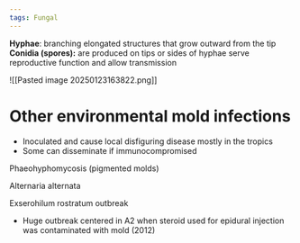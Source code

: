 ```yaml
---
tags: Fungal
---
```

**Hyphae**: branching elongated structures that grow outward from the tip
**Conidia (spores):** are produced on tips or sides of hyphae serve reproductive function and allow transmission

![[Pasted image 20250123163822.png]]

# Other environmental mold infections
- Inoculated and cause local disfiguring disease mostly in the tropics
- Some can disseminate if immunocompromised

Phaeohyphomycosis (pigmented molds)

Alternaria alternata

Exserohilum rostratum outbreak
- Huge outbreak centered in A2 when steroid used for epidural injection was contaminated with mold (2012)